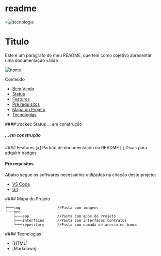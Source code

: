# readme

<![tecnologia](./img/technology.avif)

<!-- <p align="center" width="100%">
    <img width="60%" src="./img/technology.avifadq">
</p> --> 

# Titulo 
<!-- ## Titulo
### Titulo
#### Titulo
##### Titulo

<h1>Titulo</h1>
<h2>Titulo</h2>
<h3>Titulo</h3>
<h4>Titulo</h4>
<h5>Titulo</h5> --> 

<!-- Este é um parágrafo do meu README, que tem como objetivo apresentar uma documentação válida  -->

<p align="left"> Este é um parágrafo do meu README, que tem como objetivo apresentar uma documentação válida </p> 

![nome](https://img.shields.io/badge/Sonarqube-5190cf?style=for-the-badge&logo=sonarqube&logoColor=white)

Conteúdo
<ul>
    <li>
        <a href="#">Bem Vindo</a>
    </li>
    <li>
        <a href="#status">Status</a>
    </li>
    <li>
        <a href="#features">Features</a>
    </li>
    <li>
        <a href="#requisitos">Pré requisitos</a>
    </li>
    <li>
        <a href="#mapaProjeto">Mapa do Projeto</a>
    </li>
     <li>
        <a href="#tecnologias">Tecnologias</a>
    </li>
    
</ul>

<p id="status"></p>
#### :rocket: Status
... em construção
<h5>...em construção</h5>


<p id="features"></p>
#### Features
[x] Padrão de documentação no README
[ ] Dicas para adquirir badges

#### Pré requisitos
<p id="requisitos"></p>
Abaixo segue os softwares necessários utilizados na criação deste projeto:

<ul>
    <li> 
        <a href="https://code.visualstudio.com/">VS Code </a>    
    </li>
    <li>
        <a href="https://git-scm.com/"> Git </a>
    </li>
</ul>

<p id="mapaProjeto"></p>
#### Mapa do Projeto

```
├───img                 //Pasta com imagens
└───src 
    ├───app             //Pasta com apps do Projeto
    ├───interfaces      //Pasta com interfaces contratos
    └───repository      //Pasta com camada de acesso no banco
```

<p id="tecnologias"></p>
#### Tecnologias

- [HTML]
- [Markdown]


